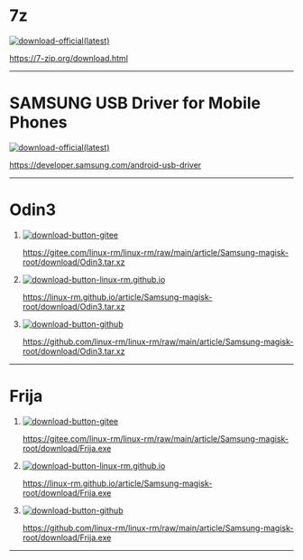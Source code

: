 # 7z

[![download-official(latest)](https://img.shields.io/badge/download-official_latest-green)](https://7-zip.org/download.html)

https://7-zip.org/download.html

---

# SAMSUNG USB Driver for Mobile Phones

[![download-official(latest)](https://img.shields.io/badge/download-official_latest-green)](https://developer.samsung.com/android-usb-driver)

https://developer.samsung.com/android-usb-driver

---

# Odin3

1. [![download-button-gitee](https://img.shields.io/badge/download-gitee-red)](https://gitee.com/linux-rm/linux-rm/raw/main/article/Samsung-magisk-root/download/Odin3.tar.xz)

	https://gitee.com/linux-rm/linux-rm/raw/main/article/Samsung-magisk-root/download/Odin3.tar.xz

2. [![download-button-linux-rm.github.io](https://img.shields.io/badge/download-linux--rm.github.io-black)](https://linux-rm.github.io/article/Samsung-magisk-root/download/Odin3.tar.xz)

	https://linux-rm.github.io/article/Samsung-magisk-root/download/Odin3.tar.xz

3. [![download-button-github](https://img.shields.io/badge/download-github-black)](https://github.com/linux-rm/linux-rm/raw/main/article/Samsung-magisk-root/download/Odin3.tar.xz)

	https://github.com/linux-rm/linux-rm/raw/main/article/Samsung-magisk-root/download/Odin3.tar.xz


---

# Frija

1. [![download-button-gitee](https://img.shields.io/badge/download-gitee-red)](https://gitee.com/linux-rm/linux-rm/raw/main/article/Samsung-magisk-root/download/Frija.exe)

	https://gitee.com/linux-rm/linux-rm/raw/main/article/Samsung-magisk-root/download/Frija.exe

2. [![download-button-linux-rm.github.io](https://img.shields.io/badge/download-linux--rm.github.io-black)](https://linux-rm.github.io/article/Samsung-magisk-root/download/Frija.exe)

	https://linux-rm.github.io/article/Samsung-magisk-root/download/Frija.exe


3. [![download-button-github](https://img.shields.io/badge/download-github-black)](https://github.com/linux-rm/linux-rm/raw/main/article/Samsung-magisk-root/download/Frija.exe)

	https://github.com/linux-rm/linux-rm/raw/main/article/Samsung-magisk-root/download/Frija.exe

---

